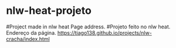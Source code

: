 # nlw-heat-projeto
#Project made in nlw heat
Page address.
#Projeto feito no nlw heat.
Endereço da página.
https://tiago138.github.io/projects/nlw-cracha/index.html
